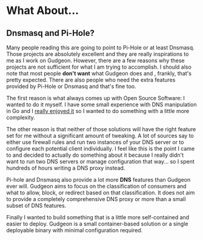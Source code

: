 # What About...

## Dnsmasq and Pi-Hole?

Many people reading this are going to point to Pi-Hole or at least Dnsmasq. Those projects are absolutely excellent and 
they are really inspirations to me as I work on Gudgeon. However, there are a few reasons why these projects are not 
sufficient for what I am trying to accomplish. I should also note that most people **don't want** what Gudgeon does and
, frankly, that's pretty expected. There are also people who need the extra features provided by Pi-Hole or Dnsmasq and 
that's fine too.

The first reason is what always comes up with Open Source Software: I wanted to do it myself. I have some small 
experience with DNS manipulation in Go and I [really enjoyed it](https://github.com/chrisruffalo/gyip) so I wanted to 
do something with a little more complexity.

The other reason is that neither of those solutions will have the right feature set for me without a significant 
amount of tweaking. A lot of sources say to either use firewall rules and run two instances of your DNS server or to 
configure each potential client individually. I feel like this is the point I came to and decided to actually do 
something about it because I really didn't want to run two DNS servers or manage configuration that way... so I spent 
hundreds of hours writing a DNS proxy instead.

Pi-hole and Dnsmasq also provide a lot more **DNS** features than Gudgeon ever will. Gudgeon aims to focus on the 
classification of consumers and what to allow, block, or redirect based on that classification. It does not aim to 
provide a completely comprehensive DNS proxy or more than a small subset of DNS features.

Finally I wanted to build something that is a little more self-contained and easier to deploy. Gudgeon is a small 
container-based solution or a single deployable binary with minimal configuration required.